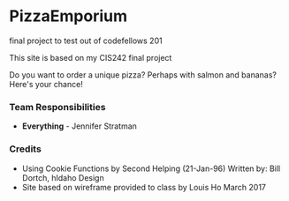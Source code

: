 # PizzaEmporium

final project to test out of codefellows 201

This site is based on my CIS242 final project

Do you want to order a unique pizza? Perhaps with salmon and bananas? Here's your chance!

### Team Responsibilities
* **Everything** - Jennifer Stratman

### Credits
* Using Cookie Functions by Second Helping (21-Jan-96) Written by: Bill Dortch, hIdaho Design
* Site based on wireframe provided to class by Louis Ho March 2017